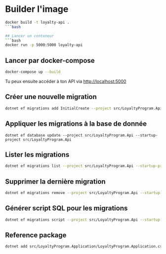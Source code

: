 # Builder l'image

```bash
docker build -t loyalty-api .
```bash

## Lancer un conteneur
```bash
docker run -p 5000:5000 loyalty-api
```

## Lancer par docker-compose

```bash
docker-compose up --build
```

Tu peux ensuite accéder à ton API via <http://localhost:5000>

## Créer une nouvelle migration

```bash
dotnet ef migrations add InitialCreate --project src/LoyaltyProgram.Api --startup-project src/LoyaltyProgram.Api
```

## Appliquer les migrations à la base de donnée

```base
dotnet ef database update --project src/LoyaltyProgram.Api --startup-project src/LoyaltyProgram.Api
```

## Lister les migrations

```bash
dotnet ef migrations list --project src/LoyaltyProgram.Api --startup-project src/LoyaltyProgram.Api
```

## Supprimer la dernière migration

```bash
dotnet ef migrations remove --project src/LoyaltyProgram.Api --startup-project src/LoyaltyProgram.Api
```

## Générer script SQL pour les migrations

```bash
dotnet ef migrations script --project src/LoyaltyProgram.Api --startup-project src/LoyaltyProgram.Api
```

## Reference package

```bash
dotnet add src/LoyaltyProgram.Application/LoyaltyProgram.Application.csproj reference src/LoyaltyProgram.Domain/LoyaltyProgram.Domain.csproj
```
